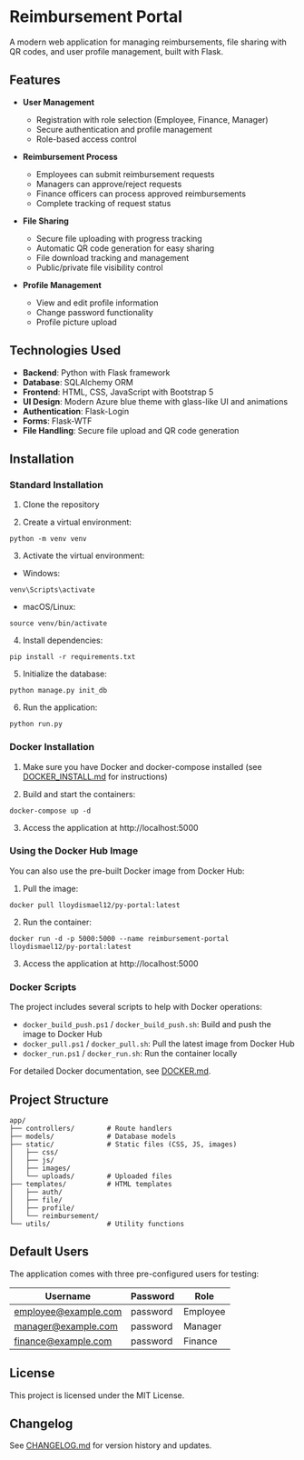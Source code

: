 # Reimbursement Portal

A modern web application for managing reimbursements, file sharing with QR codes, and user profile management, built with Flask.

## Features

- **User Management**
  - Registration with role selection (Employee, Finance, Manager)
  - Secure authentication and profile management
  - Role-based access control

- **Reimbursement Process**
  - Employees can submit reimbursement requests
  - Managers can approve/reject requests
  - Finance officers can process approved reimbursements
  - Complete tracking of request status

- **File Sharing**
  - Secure file uploading with progress tracking
  - Automatic QR code generation for easy sharing
  - File download tracking and management
  - Public/private file visibility control

- **Profile Management**
  - View and edit profile information
  - Change password functionality
  - Profile picture upload

## Technologies Used

- **Backend**: Python with Flask framework
- **Database**: SQLAlchemy ORM
- **Frontend**: HTML, CSS, JavaScript with Bootstrap 5
- **UI Design**: Modern Azure blue theme with glass-like UI and animations
- **Authentication**: Flask-Login
- **Forms**: Flask-WTF
- **File Handling**: Secure file upload and QR code generation

## Installation

### Standard Installation

1. Clone the repository

2. Create a virtual environment:
```
python -m venv venv
```

3. Activate the virtual environment:
- Windows:
```
venv\Scripts\activate
```
- macOS/Linux:
```
source venv/bin/activate
```

4. Install dependencies:
```
pip install -r requirements.txt
```

5. Initialize the database:
```
python manage.py init_db
```

6. Run the application:
```
python run.py
```

### Docker Installation

1. Make sure you have Docker and docker-compose installed (see [DOCKER_INSTALL.md](DOCKER_INSTALL.md) for instructions)

2. Build and start the containers:
```
docker-compose up -d
```

3. Access the application at http://localhost:5000

### Using the Docker Hub Image

You can also use the pre-built Docker image from Docker Hub:

1. Pull the image:
```
docker pull lloydismael12/py-portal:latest
```

2. Run the container:
```
docker run -d -p 5000:5000 --name reimbursement-portal lloydismael12/py-portal:latest
```

3. Access the application at http://localhost:5000

### Docker Scripts

The project includes several scripts to help with Docker operations:

- `docker_build_push.ps1` / `docker_build_push.sh`: Build and push the image to Docker Hub
- `docker_pull.ps1` / `docker_pull.sh`: Pull the latest image from Docker Hub
- `docker_run.ps1` / `docker_run.sh`: Run the container locally

For detailed Docker documentation, see [DOCKER.md](DOCKER.md).

## Project Structure

```
app/
├── controllers/        # Route handlers
├── models/             # Database models
├── static/             # Static files (CSS, JS, images)
│   ├── css/
│   ├── js/
│   ├── images/
│   └── uploads/        # Uploaded files
├── templates/          # HTML templates
│   ├── auth/
│   ├── file/
│   ├── profile/
│   └── reimbursement/
└── utils/              # Utility functions
```

## Default Users

The application comes with three pre-configured users for testing:

| Username | Password | Role |
|----------|----------|------|
| employee@example.com | password | Employee |
| manager@example.com | password | Manager |
| finance@example.com | password | Finance |

## License

This project is licensed under the MIT License.

## Changelog

See [CHANGELOG.md](CHANGELOG.md) for version history and updates.
